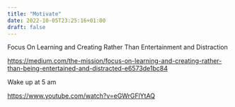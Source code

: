 ```yaml
---
title: "Motivate"
date: 2022-10-05T23:25:16+01:00
draft: false
---
```


Focus On Learning and Creating Rather Than Entertainment and Distraction

https://medium.com/the-mission/focus-on-learning-and-creating-rather-than-being-entertained-and-distracted-e6573de1bc84

Wake up at 5 am

https://www.youtube.com/watch?v=eGWrGFlYtAQ
